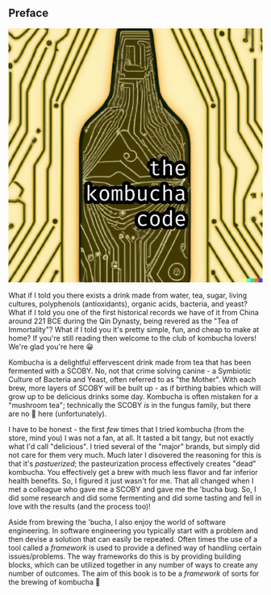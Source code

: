 ## Preface

![](./book/front-cover.png?raw=true)

What if I told you there exists a drink made from water, tea, sugar, living cultures, polyphenols (antioxidants), organic acids, bacteria, and yeast? What if I told you one of the first historical records we have of it from China around 221 BCE during the Qin Dynasty, being revered as the "Tea of Immortality"? What if I told you it's pretty simple, fun, and cheap to make at home? If you're still reading then welcome to the club of kombucha lovers! We're glad you're here 😀

Kombucha is a delightful effervescent drink made from tea that has been fermented with a SCOBY. No, not that crime solving canine - a Symbiotic Culture of Bacteria and Yeast, often referred to as "the Mother". With each brew, more layers of SCOBY will be built up - as if birthing babies which will grow up to be delicious drinks some day. Kombucha is often mistaken for a "mushroom tea"; technically the SCOBY _is_ in the fungus family, but there are no 🍄 here (unfortunately). 

I have to be honest - the first _few_ times that I tried kombucha (from the store, mind you) I was not a fan, at all. It tasted a bit tangy, but not exactly what I'd call "delicious". I tried several of the "major" brands, but simply did not care for them very much. Much later I disovered the reasoning for this is that it's _pastuerized_; the pasteurization process effectively creates "dead" kombucha. You effectively get a brew with much less flavor and far inferior health benefits. So, I figured it just wasn't for me. That all changed when I met a colleague who gave me a SCOBY and gave me the 'bucha bug. So, I did some research and did some fermenting and did some tasting and fell in love with the results (and the process too)! 

Aside from brewing the 'bucha, I also enjoy the world of software engineering. In software engineering you typically start with a problem and then devise a solution that can easily be repeated. Often times the use of a tool called a _framework_ is used to provide a defined way of handling certain issues/problems. The way frameworks do this is by providing building blocks, which can be utilized together in any number of ways to create any number of outcomes. The aim of this book is to be a _framework_ of sorts for the brewing of kombucha 🍾